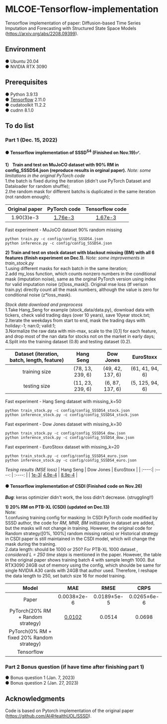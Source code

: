 # MLCOE-Tensorflow-implementation
Tensorflow implementation of paper: Diffusion-based Time Series Imputation and Forecasting with Structured State Space Models (https://arxiv.org/abs/2208.09399).  
## Environment
● Ubuntu 20.04  
● NVIDIA RTX 3090
## Prerequisites
● Python 3.9.13  
● [Tensorflow](https://www.tensorflow.org/install) 2.11.0  
● cudatoolkit 11.2.2  
● cudnn 8.1.0 

## To do list
### Part 1 (Dec. 15, 2022)  
#### ●  Tensorflow implementation of SSSD<sup>S4</sup> (Finished on Nov.19)&#x2705;.  
**1） Train and test on MuJoCO dataset with 90% RM in config_SSSDS4.json (reproduce results in orginal paper).** 
*Note: some limitations in the original PyTorch code*   
1.the batch is fixed during the iteration (didn't use PyTorch Dataset and Dataloader for random shuffle);     
2.the random mask for different batchs is duplicated in the same iteration (not random enough);

| Original paper | PyTorch code | Tensorflow code |
| :----:| :----: | :----: |
| 1.90(3)e-3 | [1.76e-3](figures/test_pytorch.png) | [1.67e-3](figures/test_tf.png) |    


Fast experiment - MuJoCO dataset 90% random missing
```
python train.py -c config/config_SSSDS4.json
python inference.py -c config/config_SSSDS4.json
```

**2) Train and test on stock dataset with blackout missing (BM) with all 6 features (finish experiment on Dec.1).** 
*Note: some improvements in train_stock.py*     
1.using different masks for each batch in the same iteration;     
2.add my_loss function, which counts nonzero numbers in the conditional mask (imputation noise), same as the orginal PyTorch version using index for valid imputation noise (z[loss_mask]). Original mse loss (tf verison train.py) directly count all the mask numbers, although the value is zero for conditional noise (z*loss_mask).     

*Stock data download and preprocess*      
1.Take Hang_Seng for example (stock_data/data.py), download data with tickers, check valid trading days (over 10 years), save 10year stock.txt;     
2.Iterate the weekdays from start to end, mask the trading days with holiday:-1; nan:0; valid:1;     
3.Normalize the raw data with min-max, scale to the [0,1] for each feature, and drop most of the nan data for stocks not on the market in early days;    
4.Split into the training dataset (0.8) and testing dataset (0.2).    

| Dataset (iteration, batch, length, feature)| Hang Seng | Dow Jones |  EuroStoxx |
| :----:| :----: | :----: |  :----: |
| training size | (78, 13, 239, 6) | (49, 42, 137, 6) | (61, 41, 94, 6) |    
| testing size| (11, 23, 239, 6) | (6, 87, 137, 6) | (5, 125, 94, 6) | 

Fast experiment - Hang Seng dataset with missing_k=50
```
python train_stock.py -c config/config_SSSDS4_stock.json
python inference_stock.py -c config/config_SSSDS4_stock.json
```
Fast experiment - Dow Jones dataset with missing_k=30
```
python train_stock.py -c config/config_SSSDS4_dow.json
python inference_stock.py -c config/config_SSSDS4_dow.json
```
Fast experiment - EuroStoxx dataset with missing_k=20
```
python train_stock.py -c config/config_SSSDS4_euro.json
python inference_stock.py -c config/config_SSSDS4_euro.json
```
*Tesing results (MSE loss)*
| Hang Seng | Dow Jones | EuroStoxx |
| :----:| :----: | :----: |
| [1e-3](figures/Hang_Seng_test.png)| [4.9e-4](figures/Dow_Jones_29_test.png) | [8.9e-4](figures/EuroStoxx_47_test.png) |    


#### ● Tensorflow implementation of CSDI   (Finished code on Nov.26)
***Bug***: keras optimizier didn't work, the loss didn't decrease. (struggling!!)    

**1) 20% RM on PTB-XL (CSDI) (updated on Dec.13)**     
Note:      
1.confusing training config for masking: In CSDI PyTorch code modified by SSSD author, the code for *RM, MNR, BM* initlization in dataset are added, but the masks will not change in training. However, the original code for Random strategy([0%, 100%] random missing ratios) or Historical strategy in CSDI paper is still maintained in the CSDI model, which will change the mask during the training.        
2.data length: should be 1000 or 250? For PTB-XL 1000 dataset , *considered L = 250 time steps* is mentioned in the paper. However, the table in the original paper shows training batch 4 with sample length 1000. But RTX3090 24GB out of memory using the config, which shoulde be same for single NVIDIA A30 cards with 24GB that author used. Therefore, I reshape the data length to 250, set batch size 16 for model training.

| Model | MAE | RMSE |  CRPS |
| :----:| :----: | :----: |  :----: |
| Paper| 0.0038±2e-6 | 0.0189±5e-5 | 0.0265±6e-6 |    
| PyTorch(20% RM + Random strategy)| [0.0102](figures/rm_0.2.png) | 0.0514 | 0.0698| 
| PyTorch(0% RM + fixed 20% Random strategy)|  | | | 
| Tensorflow|  | | | 

### Part 2 Bonus question  (if have time after finishing part 1)
● Bonus question 1 (Jan. 7, 2023)       
● Bonus question 2 (Jan. 27, 2023)



## Acknowledgments 
Code is based on Pytorch implementation of the original paper (https://github.com/AI4HealthUOL/SSSD).
